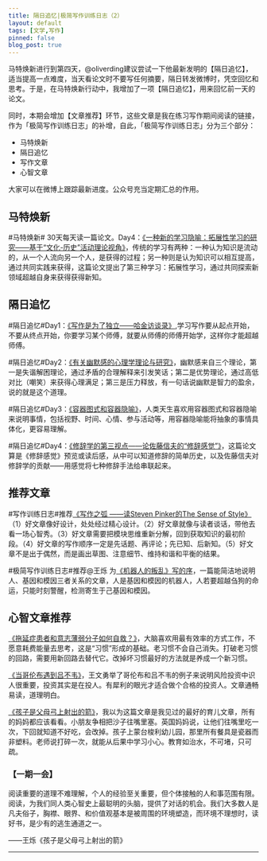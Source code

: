 ```yaml
---
title: 隔日追忆|极简写作训练日志（2）
layout: default
tags: [文学,写作]
pinned: false
blog_post: true
---
```




马特焕新进行到第四天，@oliverding建议尝试一下他最新发明的【隔日追忆】，适当提高一点难度，当天看论文时不要写任何摘要，隔日转发微博时，凭空回忆和思考。于是，在马特焕新行动中，我增加了一项【隔日追忆】，用来回忆前一天的论文。

同时，本期会增加【文章推荐】环节，这些文章是我在练习写作期间阅读的链接，作为「极简写作训练日志」的补增，自此，「极简写作训练日志」分为三个部分：

- 马特焕新
- 隔日追忆
- 写作文章
- 心智文章

大家可以在微博上跟踪最新进度。公众号充当定期汇总的作用。




## 马特焕新


 #马特焕新# 30天每天读一篇论文。Day4：[《一种新的学习隐喻：拓展性学习的研究——基于“文化-历史”活动理论视角》](http://www.nssd.org/articles/article_detail.aspx?id=42133252)，传统的学习有两种：一种认为知识是流动的，从一个人流向另一个人，是获得的过程；另一种则是认为知识可以相互提高，通过共同实践来获得，这篇论文提出了第三种学习：拓展性学习，通过共同探索新领域超越自身来获得获得新知。


## 隔日追忆

 #隔日追忆#Day1：[《写作是为了独立——哈金访谈录》](http://nssd.org/articles/article_detail.aspx?id=663499745),学习写作要从起点开始，不要从终点开始，你要学习某个师傅，就要从师傅的师傅开始学，这样你才能超越师傅。

 #隔日追忆#Day2：[《有关幽默感的心理学理论与研究》](http://www.nssd.org/articles/Article_Read.aspx?id=24099155#)，幽默感来自三个理论，第一是失谐解困理论，通过矛盾的合理解释来引发笑话；第二是优势理论，通过高低对比（嘲笑）来获得心理满足；第三是压力释放，有一句话说幽默是智力的盈余，说的就是这个道理。

 #隔日追忆#Day3：[《容器图式和容器隐喻》](http://www.nssd.org/articles/Article_Read.aspx?id=9920151)，人类天生喜欢用容器图式和容器隐喻来说明事情，包括视野、时间、心情、参与活动等，用容器隐喻能将抽象的事情具体化，更容易理解。

 #隔日追忆#Day4：[《修辞学的第三视点——论佐藤信夫的“修辞感觉”》](http://www.nssd.org/articles/article_detail.aspx?id=30393009)，这篇论文算是《修辞感觉》预览或读后感，从中可以知道修辞的简单历史，以及佐藤信夫对修辞学的贡献——用感觉将七种修辞手法给串联起来。



## 推荐文章


 #写作训练日志#推荐[《写作之弧 ——读Steven Pinker的The Sense of Style》](http://blog.sina.com.cn/s/blog_83393bb50102vfk5.html)（1）好文章像好设计，处处经过精心设计。（2）好文章就像与读者谈话，带他去看一场心智秀。（3）好文章需要把模块思维重新分解，回到获取知识的最初阶段。（4）好文章的写作顺序一定是先话题、再评论；先已知、后新知。（5）好文章不是出于偶然，而是画出草图、注意细节、维持和谐和平衡的结果。

 #极简写作训练日志#推荐@王烁 为[《机器人的叛乱》写的序](http://mp.weixin.qq.com/s?__biz=MzA3Mjk0MTcyNg==&mid=207268175&idx=1&sn=82116bfdc65b3b6f3ce607bd50bfdb80#rd)，一篇能简洁地说明人、基因和模因三者关系的文章，人是基因和模因的机器人，人若要超越刍狗的命运，只能时刻警醒，检测寄生于己基因和模因。

## 心智文章推荐

[《拖延症患者和意志薄弱分子如何自救？》](http://wangwenyong.blog.caixin.com/archives/86444)，大脑喜欢用最有效率的方式工作，不愿意耗费能量去思考，这是“习惯”形成的基础。老习惯不会自己消失。打破老习惯的回路，需要用新回路去替代它。改掉坏习惯最好的方法就是养成一个新习惯。

[《当哥伦布遇到吕不韦》](http://wangwenyong.blog.caixin.com/archives/76191)，王文勇举了哥伦布和吕不韦的例子来说明风险投资中识人很重要，投资其实是在投人。有犀利的眼光才适合做个合格的投资人。文章通畅易读，道理明白。

[《孩子是父母弓上射出的箭》](http://wangwenyong.blog.caixin.com/archives/75738)，我以为这篇文章是我见过的最好的育儿文章，所有的妈妈都应该看看。小朋友争相把沙子往嘴里塞。英国妈妈说，让他们往嘴里吃一次，下回就知道不好吃，会改掉。孩子上蒙台梭利幼儿园，那里所有餐具是瓷器而非塑料。老师说打碎一次，就能从后果中学习小心。教育如治水，不可堵，只可疏。

### **【一期一会】**

阅读重要的道理不难理解，个人的经验至关重要，但个体接触的人和事范围有限。阅读，为我们同人类心智史上最聪明的头脑，提供了对话的机会。我们大多数人是凡夫俗子，胸襟、眼界、和价值观基本是被周围的环境塑造，而环境不理想时，读好书，是少有的逃生通道之一。

——王烁《孩子是父母弓上射出的箭》

----
